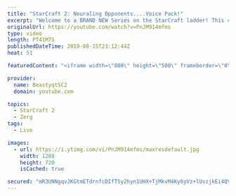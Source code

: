 ```yaml
---
title: "StarCraft 2: Neuraling Opponents....Voice Pack!"
excerpt: "Welcome to a BRAND NEW Series on the StarCraft ladder! This challenege is called \"Infestors to GM,\" where I play Mass Infestors and try to get to Grandmaster! I am allowing myself to make Queens as well, but other than that, the gameplan is INFESTORS!!!  In this episode, we learn that when you neural"
originalUrl: https://youtube.com/watch?v=PnJM914mfms
type: video
length: PT41M7S
publishedDateTime: 2019-08-15T23:12:44Z
heat: 51

featuredContent: "<iframe width=\"800\" height=\"500\" frameborder=\"0\" src=\"https://www.youtube.com/embed/PnJM914mfms\" allow=\"accelerometer; autoplay; encrypted-media; gyroscope; picture-in-picture\" allowfullscreen></iframe>"

provider:
  name: BeastyqtSC2
  domain: youtube.com

topics:
  - StarCraft 2
  - Zerg
tags:
  - Live

images:
  - url: https://i.ytimg.com/vi/PnJM914mfms/maxresdefault.jpg
    width: 1280
    height: 720
    isCached: true

secured: "mR3UNNgqvJKGtmETdrnfcDIfTSy2hyn1UHX+TjMkvM4Ky6yVz+lUvzjkEi4QVWJ6YvYZXe9HS/l7Dhw4CsdFh3VCyO0NaiTGxYvsN6huWS/i8sTMOnuGYZbmsMpK4qA2GCLVvHweuVfUT4JKngQjnld0GM/xcQb+ZODQ4RK8IXBbv7VXOA2X52vJkHjmiwpzqgM6XcltgcHLvdvW5yJ9gsHhfo3dolGvA5Z51MXXty/dP+EADo9kNn8LhEHZ2DNv8nixU1pAE6MWtXsk+Iku4mOfJGiDdTMgN2ugXBrEJQDF6Wv03iEQfKIhuEe3KzzkRfk4vgCbX+B0fUpkX5W2NWIjE3hjbMDr/h7f5VQJ7dkAttQJL8Nu6iqLEHvuboy8UTHpaDyMDdJMDnXi9VjBurJAaxDYW7bDWEv3RQudcSA=;tz+M3V4x3pWSogxUT5DYbw=="
---
```


